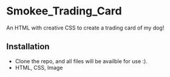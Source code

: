 # Smokee_Trading_Card

An HTML with creative CSS to create a trading card of my dog!

## Installation

- Clone the repo, and all files will be availble for use :). 
- HTML, CSS, Image
